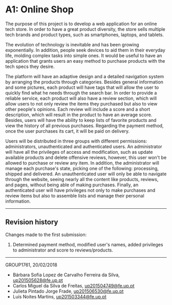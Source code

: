 # A1: Online Shop

The purpose of this project is to develop a web application for an online tech store. In order to have a great product diversity, the store sells multiple tech brands and product types, such as smartphones, laptops, and tablets. 

The evolution of technology is inevitable and has been growing exponentially. In addition, people seek devices to aid them in their everyday life, molding complex tasks into simple ones. It would be useful to have an application that grants users an easy method to purchase products with the tech specs they desire.

The platform will have an adaptive design and a detailed navigation system by arranging the products through categories. Besides general information and some pictures, each product will have tags that will allow the user to quickly find what he needs through the search bar. In order to provide a reliable service, each product will also have a review section, which will allow users to not only review the items they purchased but also to view other people's opinions. Each review will include a score and a short description, which will result in the product to have an average score. Besides, users will have the ability to keep lists of favorite products and view the history of all previous purchases. Regarding the payment method, once the user purchases its cart, it will be paid on delivery.

Users will be distributed in three groups with different permissions: administrators, unauthenticated and authenticated users. An administrator will have all the privileges of access and modification, such as update available products and delete offensive reviews, however, this user won't be allowed to purchase or review any item. In addition, the administrator will manage each purchase's state, picking one of the following: processing, shipped and delivered. An unauthenticated user will only be able to navigate through the website, seeing nearly all the content like products, reviews, and pages, without being able of making purchases. Finally, an authenticated user will have privileges not only to make purchases and review items but also to assemble lists and manage their personal information. 
 
***

## Revision history
 
Changes made to the first submission:
1. Determined payment method, modified user's names, added privileges to administrator and score to reviews/products.
 
***
 
GROUP1761, 20/02/2018
 
* Bárbara Sofia Lopez de Carvalho Ferreira da Silva, up201505628@fe.up.pt
* Carlos Miguel da Silva de Freitas, up201504749@fe.up.pt
* Julieta Pintado Jorge Frade, up201506530@fe.up.pt
* Luís Noites Martins, up201503344@fe.up.pt
